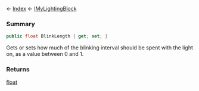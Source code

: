 ← [Index](Api-Index) ← [IMyLightingBlock](Sandbox.ModAPI.Ingame.IMyLightingBlock)

### Summary

```csharp
public float BlinkLength { get; set; }
```

Gets or sets how much of the blinking interval should be spent with the light on, as a value between 0 and 1.

### Returns

[float](System.Single)

